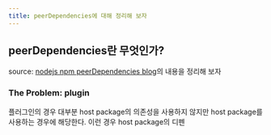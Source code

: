 ```yaml
---
title: peerDependencies에 대해 정리해 보자
---
```

## peerDependencies란 무엇인가?

source: [nodejs npm peerDependencies blog](https://nodejs.org/en/blog/npm/peer-dependencies )의 내용을 정리해 보자
###  The Problem: plugin
플러그인의 경우 대부분 host package의 의존성을 사용하지 않지만 host package를 사용하는 경우에 해당한다. 이런 경우 host package의 디펜